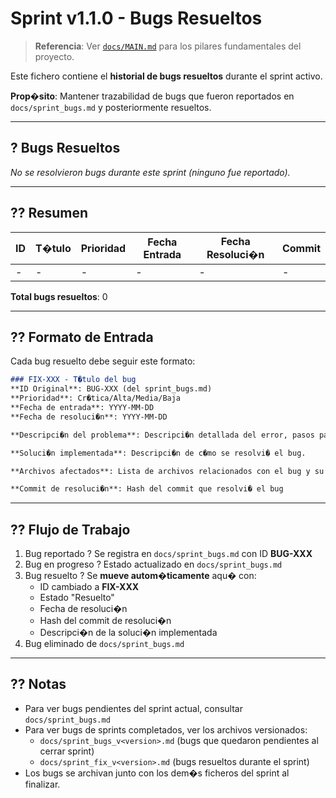 ﻿# Sprint v1.1.0 - Bugs Resueltos

> **Referencia**: Ver [`docs/MAIN.md`](MAIN.md) para los pilares fundamentales del proyecto.

Este fichero contiene el **historial de bugs resueltos** durante el sprint activo.

**Prop�sito**: Mantener trazabilidad de bugs que fueron reportados en `docs/sprint_bugs.md` y posteriormente resueltos.

---

## ? Bugs Resueltos

*No se resolvieron bugs durante este sprint (ninguno fue reportado).*

---

## ?? Resumen

| ID | T�tulo | Prioridad | Fecha Entrada | Fecha Resoluci�n | Commit |
|----|--------|-----------|---------------|------------------|--------|
| - | - | - | - | - | - |

**Total bugs resueltos**: 0

---

## ?? Formato de Entrada

Cada bug resuelto debe seguir este formato:

```markdown
### FIX-XXX - T�tulo del bug
**ID Original**: BUG-XXX (del sprint_bugs.md)
**Prioridad**: Cr�tica/Alta/Media/Baja
**Fecha de entrada**: YYYY-MM-DD
**Fecha de resoluci�n**: YYYY-MM-DD

**Descripci�n del problema**: Descripci�n detallada del error, pasos para reproducir, comportamiento esperado vs observado.

**Soluci�n implementada**: Descripci�n de c�mo se resolvi� el bug.

**Archivos afectados**: Lista de archivos relacionados con el bug y su resoluci�n

**Commit de resoluci�n**: Hash del commit que resolvi� el bug
```

---

## ?? Flujo de Trabajo

1. Bug reportado ? Se registra en `docs/sprint_bugs.md` con ID **BUG-XXX**
2. Bug en progreso ? Estado actualizado en `docs/sprint_bugs.md`
3. Bug resuelto ? Se **mueve autom�ticamente** aqu� con:
   - ID cambiado a **FIX-XXX**
   - Estado "Resuelto"
   - Fecha de resoluci�n
   - Hash del commit de resoluci�n
   - Descripci�n de la soluci�n implementada
4. Bug eliminado de `docs/sprint_bugs.md`

---

## ?? Notas

- Para ver bugs pendientes del sprint actual, consultar `docs/sprint_bugs.md`
- Para ver bugs de sprints completados, ver los archivos versionados:
  - `docs/sprint_bugs_v<version>.md` (bugs que quedaron pendientes al cerrar sprint)
  - `docs/sprint_fix_v<version>.md` (bugs resueltos durante el sprint)
- Los bugs se archivan junto con los dem�s ficheros del sprint al finalizar.

